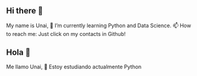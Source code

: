 ## Hi there 👋
My name is Unai,
🌱 I’m currently learning Python and Data Science.
📫 How to reach me: Just click on my contacts in Github!

## Hola 👋
Me llamo  Unai,
🌱 Estoy estudiando actualmente Python
<!--
**UnaiFam/UnaiFam** is a ✨ _special_ ✨ repository because its `README.md` (this file) appears on your GitHub profile.

Here are some ideas to get you started:

- 🔭 I’m currently working on ...
- 🌱 I’m currently learning ...
- 👯 I’m looking to collaborate on ...
- 🤔 I’m looking for help with ...
- 💬 Ask me about ...
- 📫 How to reach me: ...
- 😄 Pronouns: ...
- ⚡ Fun fact: ...
-->
